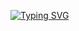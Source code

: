 [![Typing SVG](https://readme-typing-svg.herokuapp.com?color=0918F7&lines=Soy+una+persona+apasionada+por+la+;programaci%C3%B3n+y+gusto+por+los+retos)](https://git.io/typing-svg)
